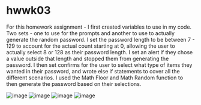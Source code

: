 # hwwk03
For this homework assignment - 
I first created variables to use in my code. Two sets - one to use for the prompts and another to use to actually generate the random password. I set the password length to be between 7 - 129 to account for the actual count starting at 0, allowing the user to actually select 8 or 128 as their password length. I set an alert if they chose a value outside that length and stopped them from generating the password. I then set confirms for the user to select what type of items they wanted in their password, and wrote else if statements to cover all the different scenarios. I used the Math Floor and Math Random function to then generate the password based on their selections.

![image](https://user-images.githubusercontent.com/67828728/90958061-c7015200-e45f-11ea-915c-a12e0d48d17d.png)
![image](https://user-images.githubusercontent.com/67828728/90958081-e7c9a780-e45f-11ea-880b-b1ed67f70bd7.png)
![image](https://user-images.githubusercontent.com/67828728/90958095-016aef00-e460-11ea-82f8-132f71ec632a.png)
![image](https://user-images.githubusercontent.com/67828728/90958107-13e52880-e460-11ea-8bd0-e5228bada69b.png)


